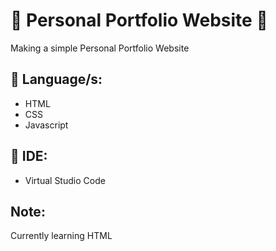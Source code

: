 # 🌱 Personal Portfolio Website 🌱
Making a simple Personal Portfolio Website 

## 🌱 Language/s:
* HTML
* CSS
* Javascript

## 🌱 IDE: 
* Virtual Studio Code

## Note:
Currently learning HTML
